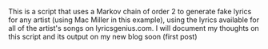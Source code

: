 This is a script that uses a Markov chain of order 2 to generate fake lyrics for any artist (using Mac Miller in this example), using the lyrics available for all of the artist's songs on lyricsgenius.com.
I will document my thoughts on this script and its output on my new blog soon (first post)
